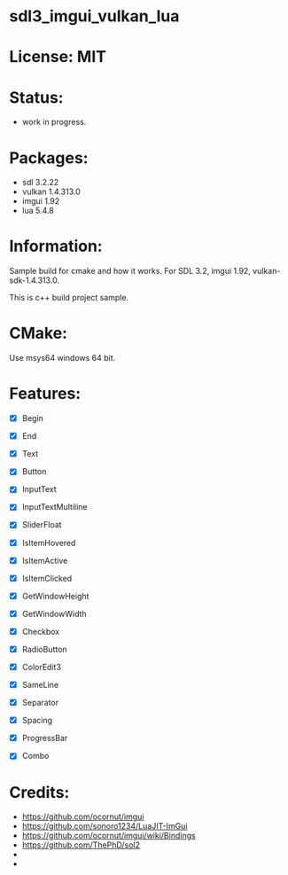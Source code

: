 # sdl3_imgui_vulkan_lua

# License: MIT

# Status:
- work in progress.

# Packages:
- sdl 3.2.22
- vulkan 1.4.313.0
- imgui 1.92
- lua 5.4.8

# Information:
  Sample build for cmake and how it works. For SDL 3.2, imgui 1.92, vulkan-sdk-1.4.313.0.

  This is c++ build project sample.

# CMake:
  Use msys64 windows 64 bit.

# Features:
- [x] Begin
- [x] End
- [x] Text
- [x] Button
- [x] InputText
- [x] InputTextMultiline
- [x] SliderFloat
- [x] IsItemHovered
- [x] IsItemActive
- [x] IsItemClicked
- [x] GetWindowHeight
- [x] GetWindowWidth
- [x] Checkbox
- [x] RadioButton
- [x] ColorEdit3
- [x] SameLine
- [x] Separator
- [x] Spacing
- [x] ProgressBar
- [x] Combo


# Credits:
- https://github.com/ocornut/imgui
- https://github.com/sonoro1234/LuaJIT-ImGui
- https://github.com/ocornut/imgui/wiki/Bindings
- https://github.com/ThePhD/sol2
- 
- 
